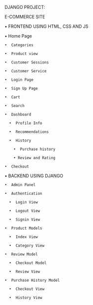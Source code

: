 DJANGO PROJECT:

E-COMMERCE SITE


•	FRONTEND USING HTML, CSS AND JS

  •  Home Page
  
    •  Categories

    •  Product view

    •  Customer Sessions
    
    •  Customer Service
    
    •  Login Page
    
    •  Sign Up Page
    
    •  Cart

    •  Search
    
    •  Dashboard

      •  Profile Info

      •  Recommendations

      •  History

        •  Purchase history

        • Review and Rating
    
    •  Checkout


•	BACKEND USING DJANGO

    •  Admin Panel
    
    •  Authentication

      •  Login View

      •  Logout View

      •  Signin View
    
    •  Product Models

      •  Index View

      •  Category View
    
    •  Review Model

      •  Checkout Model

      •  Review View

    •  Purchase History Model

      •  Checkout View

      •  History View

